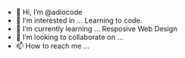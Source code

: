 - 👋 Hi, I’m @adiocode
- 👀 I’m interested in ... 
Learning to code.
- 🌱 I’m currently learning ...
Resposive Web Design
- 💞️ I’m looking to collaborate on ...
- 📫 How to reach me ...

<!---
adiocode/adiocode is a ✨ special ✨ repository because its `README.md` (this file) appears on your GitHub profile.
You can click the Preview link to take a look at your changes.
--->

